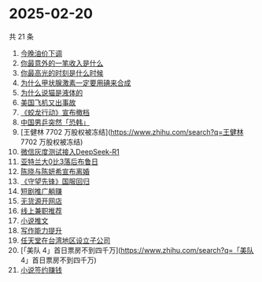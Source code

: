 # 2025-02-20

共 21 条

<!-- BEGIN ZHIHUSEARCH -->
<!-- 最后更新时间 Thu Feb 20 2025 17:11:45 GMT+0800 (China Standard Time) -->
1. [今晚油价下调](https://www.zhihu.com/search?q=今晚油价下调)
1. [你最意外的一笔收入是什么](https://www.zhihu.com/search?q=你最意外的一笔收入是什么)
1. [你最高光的时刻是什么时候](https://www.zhihu.com/search?q=你最高光的时刻是什么时候)
1. [为什么甲状腺激素一定要用碘来合成](https://www.zhihu.com/search?q=为什么甲状腺激素一定要用碘来合成)
1. [为什么说猫是液体的](https://www.zhihu.com/search?q=为什么说猫是液体的)
1. [美国飞机又出事故](https://www.zhihu.com/search?q=美国飞机又出事故)
1. [《蛟龙行动》宣布撤档](https://www.zhihu.com/search?q=《蛟龙行动》宣布撤档)
1. [中国男乒突然「恐韩」](https://www.zhihu.com/search?q=中国男乒突然「恐韩」)
1. [王健林 7702 万股权被冻结](https://www.zhihu.com/search?q=王健林 7702 万股权被冻结)
1. [微信灰度测试接入DeepSeek-R1](https://www.zhihu.com/search?q=微信灰度测试接入DeepSeek-R1)
1. [亚特兰大0比3落后布鲁日](https://www.zhihu.com/search?q=亚特兰大0比3落后布鲁日)
1. [陈晓与陈妍希宣布离婚](https://www.zhihu.com/search?q=陈晓与陈妍希宣布离婚)
1. [《守望先锋》国服回归](https://www.zhihu.com/search?q=《守望先锋》国服回归)
1. [短剧推广躺赚](https://www.zhihu.com/search?q=短剧推广躺赚)
1. [无货源开网店](https://www.zhihu.com/search?q=无货源开网店)
1. [线上兼职推荐](https://www.zhihu.com/search?q=线上兼职推荐)
1. [小说推文](https://www.zhihu.com/search?q=小说推文)
1. [写作能力提升](https://www.zhihu.com/search?q=写作能力提升)
1. [任天堂在台湾地区设立子公司](https://www.zhihu.com/search?q=任天堂在台湾地区设立子公司)
1. [「美队 4」首日票房不到四千万](https://www.zhihu.com/search?q=「美队 4」首日票房不到四千万)
1. [小说签约赚钱](https://www.zhihu.com/search?q=小说签约赚钱)
<!-- END ZHIHUSEARCH -->
